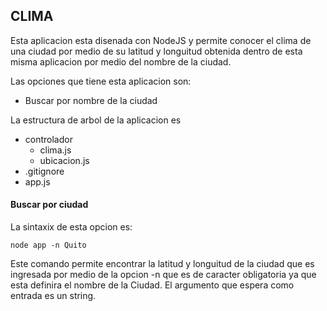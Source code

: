 ## CLIMA


Esta aplicacion esta disenada con NodeJS y permite conocer el clima de una ciudad por medio de su latitud y longuitud obtenida dentro de esta misma aplicacion por medio del nombre de la ciudad.

Las opciones que tiene esta aplicacion son:
- Buscar por nombre de la ciudad

La estructura de arbol de la aplicacion es

- controlador
    - clima.js
    - ubicacion.js
- .gitignore
- app.js

#### Buscar por ciudad

La sintaxix de esta opcion es:

~~~
node app -n Quito
~~~

Este comando permite encontrar la latitud y longuitud de la ciudad que es ingresada por medio de la opcion -n que es de caracter obligatoria ya que esta definira el nombre de la Ciudad. El argumento que espera como entrada es un string.


